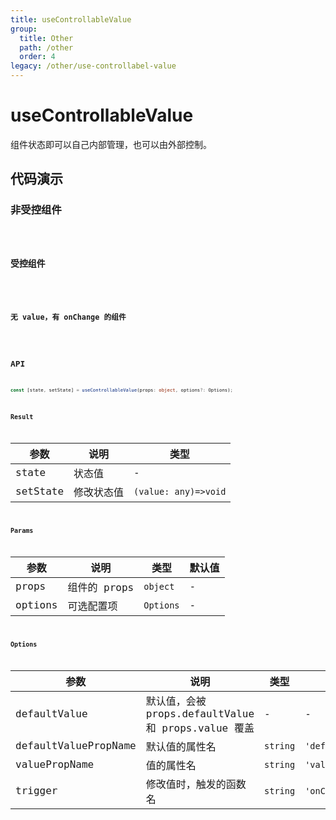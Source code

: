 ```yaml
---
title: useControllableValue
group:
  title: Other
  path: /other
  order: 4
legacy: /other/use-controllabel-value
---
```


# useControllableValue

组件状态即可以自己内部管理，也可以由外部控制。

## 代码演示

### 非受控组件

<code src="./demos/Demo1.tsx" />

### 受控组件

<code src="./demos/Demo2.tsx" />

### 无 value，有 onChange 的组件

<code src="./demos/Demo3.tsx" />

## API

```typescript
const [state, setState] = useControllableValue(props: object, options?: Options);
```

### Result

| 参数     | 说明       | 类型                 |
| -------- | ---------- | -------------------- |
| state    | 状态值     | -                    |
| setState | 修改状态值 | `(value: any)=>void` |

### Params

| 参数    | 说明         | 类型      | 默认值 |
| ------- | ------------ | --------- | ------ |
| props   | 组件的 props | `object`  | -      |
| options | 可选配置项   | `Options` | -      |

### Options

| 参数 | 说明 | 类型 | 默认值 |
| --- | --- | --- | --- |
| defaultValue | 默认值，会被 props.defaultValue 和 props.value 覆盖 | - | - |
| defaultValuePropName | 默认值的属性名 | `string` | `'defaultValue'` |
| valuePropName | 值的属性名 | `string` | `'value'` |
| trigger | 修改值时，触发的函数名 | `string` | `'onChange'` |
